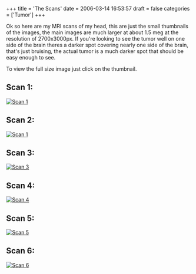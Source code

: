 +++
title = 'The Scans'
date = 2006-03-14 16:53:57
draft = false
categories = ['Tumor']
+++

Ok so here are my MRI scans of my head, this are just the small thumbnails of the images, the main images are much larger at about 1.5 meg at the resolution of 2700x3000px. If you're looking to see the tumor well on one side of the brain theres a darker spot covering nearly one side of the brain, that's just bruising, the actual tumor is a much darker spot that should be easy enough to see.

To view the full size image just click on the thumbnail.

## Scan 1:
[![Scan 1](scan1_tn.jpg)](scan1.jpg)

## Scan 2:
[![Scan 1](scan2_tn.jpg)](scan2.jpg)

## Scan 3:
[![Scan 3](scan3_tn.jpg)](scan3.jpg)

## Scan 4:
[![Scan 4](scan4_tn.jpg)](scan4.jpg)

## Scan 5:
[![Scan 5](scan5_tn.jpg)](scan5.jpg)

## Scan 6:
[![Scan 6](scan6_tn.jpg)](scan6.jpg)
